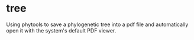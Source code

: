 # tree
Using phytools to save a phylogenetic tree into a pdf file and automatically open it with the system's default PDF viewer.
